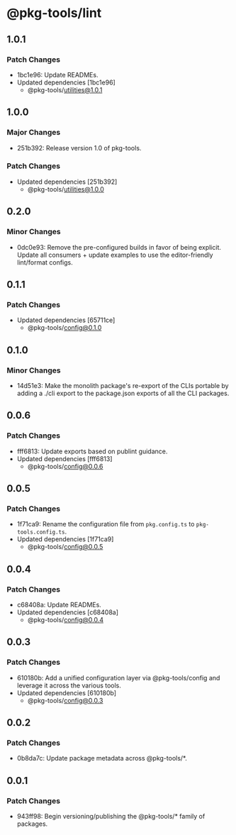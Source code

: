 # @pkg-tools/lint

## 1.0.1

### Patch Changes

- 1bc1e96: Update READMEs.
- Updated dependencies [1bc1e96]
  - @pkg-tools/utilities@1.0.1

## 1.0.0

### Major Changes

- 251b392: Release version 1.0 of pkg-tools.

### Patch Changes

- Updated dependencies [251b392]
  - @pkg-tools/utilities@1.0.0

## 0.2.0

### Minor Changes

- 0dc0e93: Remove the pre-configured builds in favor of being explicit. Update all consumers + update examples to use the editor-friendly lint/format configs.

## 0.1.1

### Patch Changes

- Updated dependencies [65711ce]
  - @pkg-tools/config@0.1.0

## 0.1.0

### Minor Changes

- 14d51e3: Make the monolith package's re-export of the CLIs portable by adding a ./cli export to the package.json exports of all the CLI packages.

## 0.0.6

### Patch Changes

- fff6813: Update exports based on publint guidance.
- Updated dependencies [fff6813]
  - @pkg-tools/config@0.0.6

## 0.0.5

### Patch Changes

- 1f71ca9: Rename the configuration file from `pkg.config.ts` to `pkg-tools.config.ts`.
- Updated dependencies [1f71ca9]
  - @pkg-tools/config@0.0.5

## 0.0.4

### Patch Changes

- c68408a: Update READMEs.
- Updated dependencies [c68408a]
  - @pkg-tools/config@0.0.4

## 0.0.3

### Patch Changes

- 610180b: Add a unified configuration layer via @pkg-tools/config and leverage it across the various tools.
- Updated dependencies [610180b]
  - @pkg-tools/config@0.0.3

## 0.0.2

### Patch Changes

- 0b8da7c: Update package metadata across @pkg-tools/\*.

## 0.0.1

### Patch Changes

- 943ff98: Begin versioning/publishing the @pkg-tools/\* family of packages.
